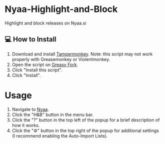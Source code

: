 # Nyaa-Highlight-and-Block
Highlight and block releases on Nyaa.si

## 💻 How to Install
1. Download and install [Tampermonkey](https://www.tampermonkey.net/). Note: this script may not work properly with Greasemonkey or Violentmonkey.
2. Open the script on [Greasy Fork](https://greasyfork.org/en/scripts/541344-nyaa-highlight-block).
3. Click "Install this script".
4. Click "Install".
 
# Usage
1. Navigate to [Nyaa](https://nyaa.si/).
2. Click the "H&B" button in the menu bar.
3. Click the "?" button in the top left of the popup for a brief description of how it works.
4. Click the "⚙" button in the top right of the popup for additional settings (I recommend enabling the Auto-Import Lists).
